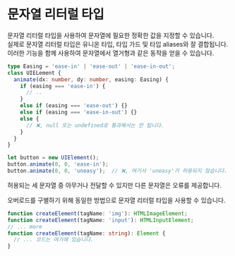 # 문자열 리터럴 타입

문자열 리터럴 타입을 사용하여 문자열에 필요한 정확한 값을 지정할 수 있습니다.<br/>
실제로 문자열 리터럴 타입은 유니온 타입, 타입 가드 및 타입 aliases와 잘 결합됩니다.<br/>
이러한 기능을 함께 사용하여 문자열에서 열거형과 같은 동작을 얻을 수 있습니다.

```ts
type Easing = 'ease-in' | 'ease-out' | 'ease-in-out';
class UIELement {
  animate(dx: number, dy: number, easing: Easing) {
    if (easing === 'ease-in') {
      // ..
    }
    else if (easing === 'ease-out') {}
    else if (easing === 'ease-in-out') {}
    else {
      // ❌, null 또는 undefined로 통과해서는 안 됩니다.
    }
  }
}

let button = new UIElement();
button.animate(0, 0, 'ease-in');
button.animate(0, 0, 'uneasy');  // ❌, 여기서 'uneasy'가 허용되지 않습니다.
```

허용되는 세 문자열 중 아무거나 전달할 수 있지만 다른 문자열은 오류를 제공합니다.

오버로드를 구별하기 위해 동일한 방법으로 문자열 리터럴 타입을 사용할 수 있습니다.

```ts
function createElement(tagName: 'img'): HTMLImageElement;
function createElement(tagName: 'input'): HTMLInputElement;
// ... more
function createElement(tagName: string): Element {
  // ... 코드는 여기에 있습니다.
}
```